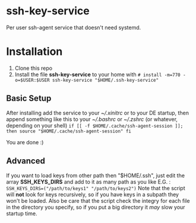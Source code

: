 ssh-key-service
================

Per user ssh-agent service that doesn't need systemd.

# Installation
1. Clone this repo
2. Install the file **ssh-key-service** to your home with
`# install -m=770 -o=$USER:$USER ssh-key-service "$HOME/.ssh-key-service"`

## Basic Setup
After installing add the service to your *~/.xinitrc* or to your DE startup, then append something like this to your *~/.bashrc* or *~/.zshrc* (or whatever, depending on your shell)
`if [[ -f $HOME/.cache/ssh-agent-session ]]; then
    source "$HOME/.cache/ssh-agent-session"
fi`

You are done :)

## Advanced
If you want to load keys from other path then "$HOME/.ssh", just edit the array **SSH_KEYS_DIRS** and add to it as many path as you like E.G. :
`SSH_KEYS_DIRS=("/path/to/keys1" "/path/to/keys2")`
Note that the script will **not** look for keys recursively, so if you have keys in a subpath they won't be loaded.
Also be care that the script check the integry for each file in the directory you specify, so if you put a big directory it *may* slow your startup time.

